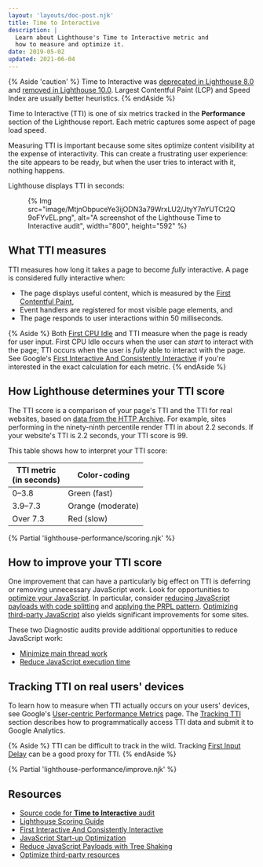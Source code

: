 ```yaml
---
layout: 'layouts/doc-post.njk'
title: Time to Interactive
description: |
  Learn about Lighthouse's Time to Interactive metric and
  how to measure and optimize it.
date: 2019-05-02
updated: 2021-06-04
---
```

{% Aside 'caution' %} Time to Interactive was [deprecated in Lighthouse 8.0](https://github.com/GoogleChrome/lighthouse/blob/main/docs/v8-perf-faq.md) and [removed in Lighthouse 10.0](https://developer.chrome.com/blog/lighthouse-10-0).  Largest Contentful Paint (LCP) and Speed Index are usually better heuristics. {% endAside %}

Time to Interactive (TTI) is one of six metrics
tracked in the **Performance** section of the Lighthouse report.
Each metric captures some aspect of page load speed.

Measuring TTI is important because
some sites optimize content visibility at the expense of interactivity.
This can create a frustrating user experience:
the site appears to be ready, but when the user tries to interact with it,
nothing happens.

Lighthouse displays TTI in seconds:

<figure>
  {% Img src="image/MtjnObpuceYe3ijODN3a79WrxLU2/JtyY7nYUTCt2Q9oFYvEL.png", alt="A screenshot of the Lighthouse Time to Interactive audit", width="800", height="592" %}
</figure>

## What TTI measures

TTI measures how long it takes a page to become _fully_ interactive.
A page is considered fully interactive when:

- The page displays useful content, which is measured by the
  [First Contentful Paint](https://web.dev/fcp/),
- Event handlers are registered for most visible page elements, and
- The page responds to user interactions within 50&nbsp;milliseconds.

{% Aside %}
Both [First CPU Idle](/docs/lighthouse/performance/first-cpu-idle/) and TTI
measure when the page is ready for user input.
First CPU Idle occurs when the user can _start_ to interact with the page;
TTI occurs when the user is _fully_ able to interact with the page.
See Google's [First Interactive And Consistently Interactive](https://docs.google.com/document/d/1GGiI9-7KeY3TPqS3YT271upUVimo-XiL5mwWorDUD4c/edit)
if you're interested in the exact calculation for each metric.
{% endAside %}

## How Lighthouse determines your TTI score

The TTI score is a comparison of your page's TTI
and the TTI for real websites, based on
[data from the HTTP Archive](https://httparchive.org/reports/loading-speed#ttci).
For example, sites performing in the ninety-ninth percentile
render TTI in about 2.2&nbsp;seconds.
If your website's TTI is 2.2&nbsp;seconds, your TTI score is 99.

This table shows how to interpret your TTI score:

<div class="table-wrapper">
  <table>
    <thead>
      <tr>
        <th>TTI metric<br>(in seconds)</th>
        <th>Color-coding</th>
      </tr>
    </thead>
    <tbody>
      <tr>
        <td>0–3.8</td>
        <td>Green (fast)</td>
      </tr>
      <tr>
        <td>3.9–7.3</td>
        <td>Orange (moderate)</td>
      </tr>
      <tr>
        <td>Over 7.3</td>
        <td>Red (slow)</td>
      </tr>
    </tbody>
  </table>
</div>

{% Partial 'lighthouse-performance/scoring.njk' %}

## How to improve your TTI score

One improvement that can have a particularly big effect on TTI is
deferring or removing unnecessary JavaScript work.
Look for opportunities to [optimize your JavaScript](https://web.dev/fast/#optimize-your-javascript).
In particular, consider [reducing JavaScript payloads with code splitting](https://web.dev/reduce-javascript-payloads-with-code-splitting/)
and [applying the PRPL pattern](https://web.dev/apply-instant-loading-with-prpl/). [Optimizing third-party JavaScript][3p]
also yields significant improvements for some sites.

These two Diagnostic audits provide additional opportunities
to reduce JavaScript work:

- [Minimize main thread work](/docs/lighthouse/performance/mainthread-work-breakdown/)
- [Reduce JavaScript execution time](/docs/lighthouse/performance/bootup-time/)

## Tracking TTI on real users' devices

To learn how to measure when TTI actually occurs on your users' devices,
see Google's [User-centric Performance Metrics][metrics] page.
The [Tracking TTI][tracking] section describes
how to programmatically access TTI data and submit it to Google Analytics.

{% Aside %}
TTI can be difficult to track in the wild.
Tracking [First Input Delay](https://web.dev/fid/)
can be a good proxy for TTI.
{% endAside %}

{% Partial 'lighthouse-performance/improve.njk' %}

## Resources

- [Source code for **Time to Interactive** audit](https://github.com/GoogleChrome/lighthouse/blob/main/core/audits/metrics/interactive.js)
- [Lighthouse Scoring Guide](/docs/lighthouse/performance/performance-scoring/)
- [First Interactive And Consistently Interactive](https://docs.google.com/document/d/1GGiI9-7KeY3TPqS3YT271upUVimo-XiL5mwWorDUD4c/edit)
- [JavaScript Start-up Optimization](https://web.dev/optimizing-content-efficiency-javascript-startup-optimization/)
- [Reduce JavaScript Payloads with Tree Shaking](https://web.dev/reduce-javascript-payloads-with-tree-shaking/)
- [Optimize third-party resources][3p]

[metrics]: https://web.dev/user-centric-performance-metrics/
[tracking]: https://web.dev/user-centric-performance-metrics/
[3p]: https://web.dev/fast/#optimize-your-third-party-resources
